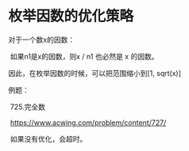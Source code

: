 # 枚举因数的优化策略

对于一个数x的因数：

​	如果n1是x的因数，则x / n1 也必然是 x 的因数。

因此，在枚举因数的时候，可以把范围缩小到[1, sqrt(x)]



例题：

​	725.完全数

​	https://www.acwing.com/problem/content/727/

​	如果没有优化，会超时。